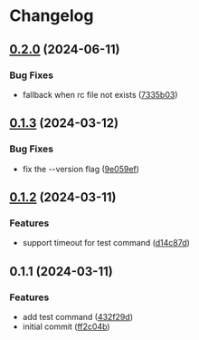 # Changelog

## [0.2.0](https://github.com/YieldRay/nrm-lite/compare/v0.1.3...v0.2.0) (2024-06-11)


### Bug Fixes

* fallback when rc file not exists ([7335b03](https://github.com/YieldRay/nrm-lite/commit/7335b03e0b841cdeb8023e57b29577bc1b785d36))

## [0.1.3](https://github.com/YieldRay/nrm-lite/compare/v0.1.2...v0.1.3) (2024-03-12)

### Bug Fixes

-   fix the --version flag ([9e059ef](https://github.com/YieldRay/nrm-lite/commit/9e059efaf24198123e01307a71e59dfdad09bba2))

## [0.1.2](https://github.com/YieldRay/nrm-lite/compare/v0.1.1...v0.1.2) (2024-03-11)

### Features

-   support timeout for test command ([d14c87d](https://github.com/YieldRay/nrm-lite/commit/d14c87d70a5990dc60c855f5c42883d1d9e8da3e))

## 0.1.1 (2024-03-11)

### Features

-   add test command ([432f29d](https://github.com/YieldRay/nrm-lite/commit/432f29db4524f64951056970ab44b0917302efa2))
-   initial commit ([ff2c04b](https://github.com/YieldRay/nrm-lite/commit/ff2c04b774b81b849c60a46c18dde2555c51b61e))
